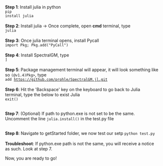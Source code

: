 **Step 1**: Install julia in python<br>
<code>pip install julia</code>
<br><br>
**Step 2**: Install julia -> Once complete, open **cmd** terminal, type<br>
<code>julia</code>
<br><br>
**Step 3**: Once julia terminal opens, install Pycall<br>
<code>import Pkg; Pkg.add("PyCall")</code>
<br><br>
**Step 4**: Install SpectralGM, type<br>
<code>]</code>
<br><br>
**Step 5**: Package management terminal will appear, it will look something like so <code>(@v1.4)Pkg></code>, type<br>
<code>add https://github.com/prohle/SpectralGM.jl.git</code>
<br><br>
**Step 6**: Hit the 'Backspace' key on the keyboard to go back to Julia terminal, type the below to exist Julia<br>
<code>exit()</code>
<br><br>

**Step 7**: (Optional) If path to python.exe is not set to be the same. Uncomment the line <code>julia.install()</code> in the test.py file
<br><br>

**Step 8**: Navigate to getStarted folder, we now test our setp
<code>python test.py</code>
<br><br>
**Troubleshoot**: If python.exe path is not the same, you will receive a notice as such. Look at step 7.

Now, you are ready to go!